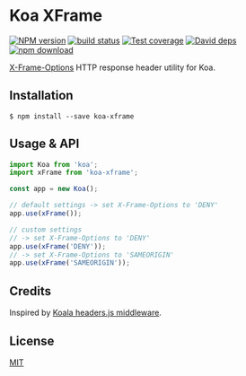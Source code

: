 # Koa XFrame

[![NPM version][npm-image]][npm-url]
[![build status][travis-image]][travis-url]
[![Test coverage][coveralls-image]][coveralls-url]
[![David deps][david-image]][david-url]
[![npm download][download-image]][download-url]

[X-Frame-Options](https://developer.mozilla.org/en-US/docs/Web/HTTP/X-Frame-Options) HTTP response header utility for Koa.

## Installation

```
$ npm install --save koa-xframe
```

## Usage & API

```js
import Koa from 'koa';
import xFrame from 'koa-xframe';

const app = new Koa();

// default settings -> set X-Frame-Options to 'DENY'
app.use(xFrame());

// custom settings
// -> set X-Frame-Options to 'DENY'
app.use(xFrame('DENY'));
// -> set X-Frame-Options to 'SAMEORIGIN'
app.use(xFrame('SAMEORIGIN'));
```

## Credits

Inspired by [Koala headers.js middleware](https://github.com/koajs/koala/blob/master/lib/middleware/headers.js).

## License

[MIT](LICENSE)

[npm-image]: https://img.shields.io/npm/v/koa-xframe.svg?style=flat-square
[npm-url]: https://npmjs.org/package/koa-xframe
[travis-image]:https://img.shields.io/travis/broucz/koa-xframe.svg?style=flat-square
[travis-url]: https://travis-ci.org/broucz/koa-xframe
[coveralls-image]: https://img.shields.io/coveralls/broucz/koa-xframe.svg?style=flat-square
[coveralls-url]: https://coveralls.io/r/broucz/koa-xframe?branch=master
[david-image]: https://img.shields.io/david/broucz/koa-xframe.svg?style=flat-square
[david-url]: https://david-dm.org/broucz/koa-xframe
[download-image]: https://img.shields.io/npm/dm/koa-xframe.svg?style=flat-square
[download-url]: https://npmjs.org/package/koa-xframe
